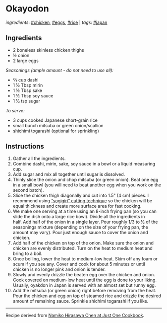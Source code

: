 # Okayodon

*ingredients*: [#chicken](../ingredients/chicken.md), [#eggs](../ingredients/eggs.md), [#rice](../ingredients/rice.md) | *tags*: [#japan](../tags/japan.md)

## Ingredients

- 2 boneless skinless chicken thighs
- ½ onion
- 2 large eggs

*Seasonings (ample amount - do not need to use all):*

- ⅔ cup dashi
- 1 ½ Tbsp mirin
- 1 ½ Tbsp sake
- 1 ½ Tbsp soy sauce
- 1 ½ tsp sugar

*To serve:*

- 3 cups cooked Japanese short-grain rice
- small bunch mitsuba or green onion/scallion
- shichimi togarashi (optional for sprinkling)

## Instructions

1. Gather all the ingredients.
2. Combine dashi, mirin, sake, soy sauce in a bowl or a liquid measuring cup.
3. Add sugar and mix all together until sugar is dissolved.
4. Thinly slice the onion and chop mitsuba (or green onion). Beat one egg in a small bowl (you will need to beat another egg when you work on the second batch).
5. Slice the chicken thigh diagonally and cut into 1.5" (4 cm) pieces. I recommend using [“sogigiri” cutting technique](https://www.justonecookbook.com/sogigiri/) so the chicken will be equal thickness and create more surface area for fast cooking.
6. We make one serving at a time using an 8-inch frying pan (so you can slide the dish onto a large rice bowl). Divide all the ingredients in half. Add half of the onion in a single layer. Pour roughly 1/3 to ½ of the seasonings mixture (depending on the size of your frying pan, the amount may vary). Pour just enough sauce to cover the onion and chicken.
7. Add half of the chicken on top of the onion. Make sure the onion and chicken are evenly distributed. Turn on the heat to medium heat and bring to a boil.
8. Once boiling, lower the heat to medium-low heat. Skim off any foam or scum if you see any. Cover and cook for about 5 minutes or until chicken is no longer pink and onion is tender.
9. Slowly and evenly drizzle the beaten egg over the chicken and onion. Cook covered on medium-low heat until the egg is done to your liking. Usually, oyakdon in Japan is served with an almost set but runny egg.
10. Add the mitsuba (or green onion) right before removing from the heat. Pour the chicken and egg on top of steamed rice and drizzle the desired amount of remaining sauce. Sprinkle shichimi togarashi if you like.

---

Recipe derived from [Namiko Hirasawa Chen at Just One Cookbook](https://www.justonecookbook.com/oyakodon/).
